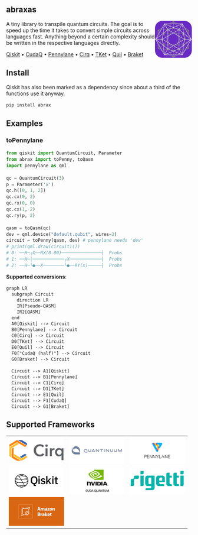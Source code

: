 ## abraxas

<img src="./docs/assets/favicon.svg" width="100" height="100" align="right" />

A tiny library to transpile quantum circuits. The goal is to speed up the time it takes to convert simple circuits across languages fast. Anything beyond a certain complexity should be written in the respective languages directly.

[Qiskit](https://qiskit.org/)
&bullet; [CudaQ](https://nvidia.github.io/cuda-quantum/latest/install.html)
&bullet; [Pennylane](https://docs.pennylane.ai/en/stable/code/qml.html)
&bullet; [Cirq](https://quantumai.google/cirq)
&bullet; [TKet](https://tket.quantinuum.com/)
&bullet; [Quil](https://pyquil.readthedocs.io/en/stable/)
&bullet; [Braket](https://aws.amazon.com/braket/)

## Install
Qiskit has also been marked as a dependency since about a third of the functions use it anyway.

```py
pip install abrax
```

## Examples
### toPennylane
```python
from qiskit import QuantumCircuit, Parameter
from abrax import toPenny, toQasm
import pennylane as qml

qc = QuantumCircuit(3)
p = Parameter('x')
qc.h([0, 1, 2])
qc.cx(0, 2)
qc.rx(0, 0)
qc.cx(1, 2)
qc.ry(p, 2)

qasm = toQasm(qc)
dev = qml.device("default.qubit", wires=2)
circuit = toPenny(qasm, dev) # pennylane needs 'dev'
# print(qml.draw(circuit)())
# 0: ──H─╭X──RX(0.00)───────────────┤  Probs
# 1: ──H─│────────────╭X────────────┤  Probs
# 2: ──H─╰●──X────────╰●──RY(x)─────┤  Probs
```

**Supported conversions**:
```mermaid
graph LR
  subgraph Circuit
    direction LR
    IR[Pseudo-QASM]
    IR2[QASM]
  end
  A0[Qiskit] --> Circuit
  B0[Pennylane] --> Circuit
  C0[Cirq] --> Circuit
  D0[TKet] --> Circuit
  E0[Quil] --> Circuit
  F0["CudaQ (half)"] --> Circuit
  G0[Braket] --> Circuit

  Circuit --> A1[Qiskit]
  Circuit --> B1[Pennylane]
  Circuit --> C1[Cirq]
  Circuit --> D1[TKet]
  Circuit --> E1[Quil]
  Circuit --> F1[CudaQ]
  Circuit --> G1[Braket]
```

## Supported Frameworks

| | | |
|:-------------------------:|:-------------------------:|:-------------------------:|
|<img src="./docs/assets/cirq.jpg" width="150" />|<img src="./docs/assets/tket.jpg" width="150" />|<img src="./docs/assets/penny.jpg" width="150" />|
|<img src="./docs/assets/qiskit.jpg" width="150" />|<img src="./docs/assets/cudaq.jpg" width="150" />|<img src="./docs/assets/rigetti.jpg" width="150" />|
|<img src="./docs/assets/braket.jpg" width="150" />|||